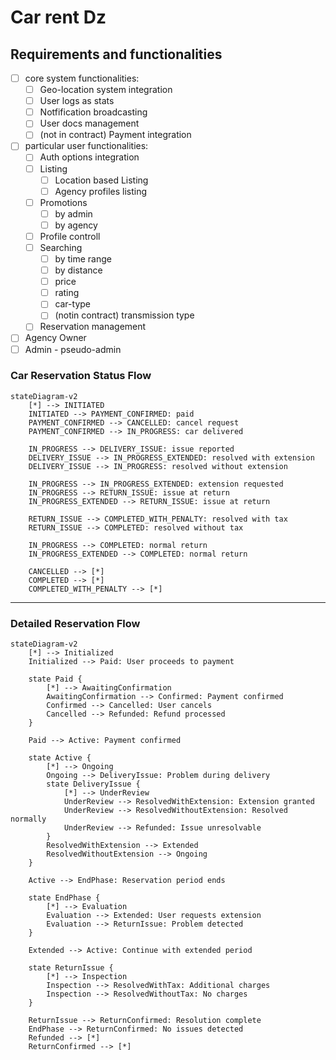 # Car rent Dz 
## Requirements and functionalities 
- [ ] core system functionalities:
    - [ ] Geo-location system integration
    - [ ] User logs as stats
    - [ ] Notfification broadcasting
    - [ ] User docs management
    - [ ] (not in contract) Payment integration 
- [ ] particular user functionalities:
    - [ ] Auth options integration
    - [ ] Listing
         - [ ] Location based Listing
         - [ ] Agency profiles listing 
    - [ ] Promotions
         - [ ] by admin
         - [ ] by agency
    - [ ] Profile controll
    - [ ] Searching
        - [ ] by time range
        - [ ] by distance
        - [ ] price
        - [ ] rating
        - [ ] car-type
        - [ ] (notin contract) transmission type
    - [ ] Reservation management 
- [ ] Agency Owner
- [ ] Admin - pseudo-admin
      
### Car Reservation Status Flow

```mermaid
stateDiagram-v2
    [*] --> INITIATED
    INITIATED --> PAYMENT_CONFIRMED: paid
    PAYMENT_CONFIRMED --> CANCELLED: cancel request
    PAYMENT_CONFIRMED --> IN_PROGRESS: car delivered
    
    IN_PROGRESS --> DELIVERY_ISSUE: issue reported
    DELIVERY_ISSUE --> IN_PROGRESS_EXTENDED: resolved with extension
    DELIVERY_ISSUE --> IN_PROGRESS: resolved without extension
    
    IN_PROGRESS --> IN_PROGRESS_EXTENDED: extension requested
    IN_PROGRESS --> RETURN_ISSUE: issue at return
    IN_PROGRESS_EXTENDED --> RETURN_ISSUE: issue at return
    
    RETURN_ISSUE --> COMPLETED_WITH_PENALTY: resolved with tax
    RETURN_ISSUE --> COMPLETED: resolved without tax
    
    IN_PROGRESS --> COMPLETED: normal return
    IN_PROGRESS_EXTENDED --> COMPLETED: normal return
    
    CANCELLED --> [*]
    COMPLETED --> [*]
    COMPLETED_WITH_PENALTY --> [*]
```

---

### Detailed Reservation Flow

```mermaid
stateDiagram-v2
    [*] --> Initialized
    Initialized --> Paid: User proceeds to payment
    
    state Paid {
        [*] --> AwaitingConfirmation
        AwaitingConfirmation --> Confirmed: Payment confirmed
        Confirmed --> Cancelled: User cancels
        Cancelled --> Refunded: Refund processed
    }
    
    Paid --> Active: Payment confirmed
    
    state Active {
        [*] --> Ongoing
        Ongoing --> DeliveryIssue: Problem during delivery
        state DeliveryIssue {
            [*] --> UnderReview
            UnderReview --> ResolvedWithExtension: Extension granted
            UnderReview --> ResolvedWithoutExtension: Resolved normally
            UnderReview --> Refunded: Issue unresolvable
        }
        ResolvedWithExtension --> Extended
        ResolvedWithoutExtension --> Ongoing
    }
    
    Active --> EndPhase: Reservation period ends
    
    state EndPhase {
        [*] --> Evaluation
        Evaluation --> Extended: User requests extension
        Evaluation --> ReturnIssue: Problem detected
    }
    
    Extended --> Active: Continue with extended period
    
    state ReturnIssue {
        [*] --> Inspection
        Inspection --> ResolvedWithTax: Additional charges
        Inspection --> ResolvedWithoutTax: No charges
    }
    
    ReturnIssue --> ReturnConfirmed: Resolution complete
    EndPhase --> ReturnConfirmed: No issues detected
    Refunded --> [*]
    ReturnConfirmed --> [*]
```
